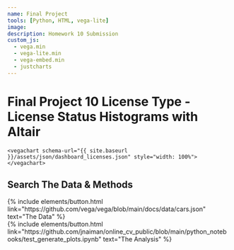 ```yaml
---
name: Final Project
tools: [Python, HTML, vega-lite]
image: 
description: Homework 10 Submission
custom_js:
  - vega.min
  - vega-lite.min
  - vega-embed.min
  - justcharts
---
```



# Final Project 10 License Type - License Status Histograms with Altair

```
<vegachart schema-url="{{ site.baseurl }}/assets/json/dashboard_licenses.json" style="width: 100%"></vegachart>
```

<vegachart schema-url="{{ site.baseurl }}/assets/json/dashboard_licenses.json" style="width: 100%"></vegachart>


## Search The Data & Methods

<!-- these are written in a combo of html and liquid --> 

<div class="left">
{% include elements/button.html link="https://github.com/vega/vega/blob/main/docs/data/cars.json" text="The Data" %}
</div>

<div class="right">
{% include elements/button.html link="https://github.com/jnaiman/online_cv_public/blob/main/python_notebooks/test_generate_plots.ipynb" text="The Analysis" %}
</div>

